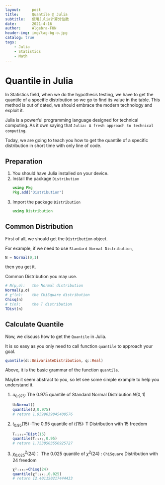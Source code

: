 ```yaml
---
layout:     post
title:      Quantile @ Julia
subtitle:   使用Julia计算分位数
date:       2021-4-16
author:     Algebra-FUN
header-img: img/tag-bg-o.jpg
catalog: true
tags:
    - Julia
    - Statistics
    - Math
---
```



# Quantile in Julia

In Statistics field, when we do the hypothesis testing, we have to get the quantile of a specific distribution so we go to find its value in the table. This method is out of dated, we should embrace the modern technology and exploit it. 

Julia is a powerful programming language designed for technical computing. As it own saying that `Julia: A fresh approach to technical computing`. 

Today, we are going to teach you how to get the quantile of a specific distribution in short time with only line of code.

## Preparation

1. You should have Julia installed on your device.
2. Install the package `Distribution`
	```julia
	using Pkg
	Pkg.add("Distribution")
	```
3. Import the package `Distribution`
	```julia
	using Distribution
	```
	

## Common Distribution

First of all, we should get the `Distribution` object.

For example, if we need to use `Standard Normal Distribution`,

```julia
N = Normal(0,1)
```

then you get it.

Common Distribution you may use.

```julia
# N(μ,σ):	the Normal distribution
Normal(μ,σ)
# χ²(n):	the ChiSquare distribution
Chisq(n)
# t(n):		the T distribution
TDist(n)
```

## Calculate Quantile

Now, we discuss how to get the `Quantile` in Julia.

It is so easy as you only need to call function `quantile` to approach your goal.

```julia
quantile(d::UnivariateDistribution, q::Real)
```

Above, it is the basic grammar of the function `quantile`.

Maybe it seem abstract to you, so let see some simple example to help you understand it.

1. $u_{0.975}$:  The $0.975$ quantile of Standard Normal Distribution $N(0,1)$
	```julia
	U=Normal()
	quantile(U,0.975)
	# return 1.9599639845400576
	```
2. $t_{0.95}(15)$ :The $0.95$ quantile of $t(15)$: T Distribution with $15$ freedom
	```julia
   T₍₁₅₎=TDist(15)
   quantile(T₍₁₅₎,0.95)
   # return 1.7530503556925727
   ```
3. $\chi_{0.025}^2(24)$： The $0.025$ quantile of $\chi^2(24)$ : `ChiSquare` Distribution with $24$ freedom
	```julia
	χ²₍₂₄₎=Chisq(24)
	quantile(χ²₍₂₄₎,0.025)
	# return 12.401150217444433
	```

